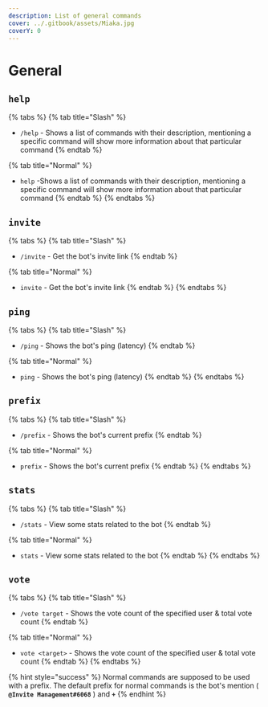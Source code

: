 ```yaml
---
description: List of general commands
cover: ../.gitbook/assets/Miaka.jpg
coverY: 0
---
```


# General

## `help`

{% tabs %}
{% tab title="Slash" %}
* `/help` - Shows a list of commands with their description, mentioning a specific command will show more information about that particular command
{% endtab %}

{% tab title="Normal" %}
* `help` -Shows a list of commands with their description, mentioning a specific command will show more information about that particular command
{% endtab %}
{% endtabs %}

## `invite`

{% tabs %}
{% tab title="Slash" %}
* `/invite` - Get the bot's invite link
{% endtab %}

{% tab title="Normal" %}
* `invite` - Get the bot's invite link
{% endtab %}
{% endtabs %}

## `ping`

{% tabs %}
{% tab title="Slash" %}
* `/ping` - Shows the bot's ping (latency)
{% endtab %}

{% tab title="Normal" %}
* `ping` - Shows the bot's ping (latency)
{% endtab %}
{% endtabs %}

## `prefix`

{% tabs %}
{% tab title="Slash" %}
* `/prefix` - Shows the bot's current prefix
{% endtab %}

{% tab title="Normal" %}
* `prefix` - Shows the bot's current prefix
{% endtab %}
{% endtabs %}

## `stats`

{% tabs %}
{% tab title="Slash" %}
* `/stats` - View some stats related to the bot
{% endtab %}

{% tab title="Normal" %}
* `stats` - View some stats related to the bot
{% endtab %}
{% endtabs %}

## `vote`

{% tabs %}
{% tab title="Slash" %}
* `/vote target` - Shows the vote count of the specified user & total vote count
{% endtab %}

{% tab title="Normal" %}
* `vote <target>` - Shows the vote count of the specified user & total vote count
{% endtab %}
{% endtabs %}

{% hint style="success" %}
Normal commands are supposed to be used with a prefix. The default prefix for normal commands is the bot's mention ( **`@Invite Management#6068`** ) and **`+`**
{% endhint %}

